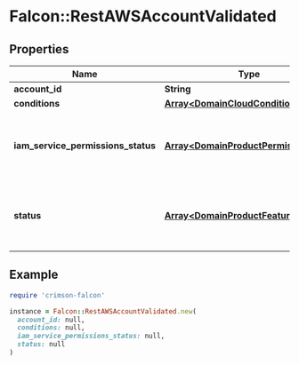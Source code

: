 # Falcon::RestAWSAccountValidated

## Properties

| Name | Type | Description | Notes |
| ---- | ---- | ----------- | ----- |
| **account_id** | **String** |  |  |
| **conditions** | [**Array&lt;DomainCloudCondition&gt;**](DomainCloudCondition.md) |  | [optional] |
| **iam_service_permissions_status** | [**Array&lt;DomainProductPermission&gt;**](DomainProductPermission.md) | Permissions status for each product returned via API. |  |
| **status** | [**Array&lt;DomainProductFeaturesStatus&gt;**](DomainProductFeaturesStatus.md) | Permissions status for each product returned via API. |  |

## Example

```ruby
require 'crimson-falcon'

instance = Falcon::RestAWSAccountValidated.new(
  account_id: null,
  conditions: null,
  iam_service_permissions_status: null,
  status: null
)
```


